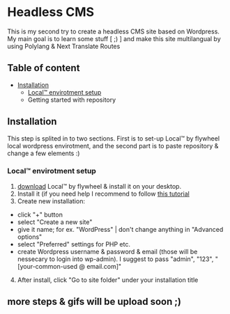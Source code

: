 # Headless CMS
This is my second try to create a headless CMS site based on Wordpress. My main goal is to learn some stuff [ ;) ] and make this site multilangual by using Polylang & Next Translate Routes

## Table of content
- [Installation](#installation)
  - [Local&trade; envirotment setup](#local-envirotment-setup)
  - Getting started with repository

## Installation
This step is splited in to two sections. 
First is to set-up Local&trade; by flywheel local wordpress envirotment, and the second part is to paste repository & change a few elements :) 

### Local&trade; envirotment setup
1. [download](https://localwp.com/releases/) Local&trade; by flywheel & install it on your desktop.
2. Install it (if you need help I recommend to follow [this tutorial](https://youtu.be/tkf0fbrttsU?t=109)
3. Create new installation:
  - click "+" button
  - select "Create a new site"
  - give it name; for ex. "WordPress" | don't change anything in "Advanced options"
  - select "Preferred" settings for PHP etc.
  - create Wordpress username & password & email (those will be nessecary to login into wp-admin). I suggest to pass "admin", "123", "[your-common-used @ email.com]"
  
4. After install, click "Go to site folder" under your installation title

## more steps & gifs will be upload soon ;) 
